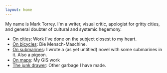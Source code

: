 ```yaml
---
layout: home
---
```


My name is Mark Torrey. I'm a writer, visual critic, apologist for gritty
cities, and general doubter of cultural and systemic hegemony. 

[//]: # (Consider that your one-line intro above might need some backing? Something like: more than a decade of experience)

* [On cities](cities/cities.md): Work I've done on the subject closest to my heart.
* [On bicycles](bicycles/bicycles.md): Die Mensch-Maschine.
* [On submarines](https://grannycart.net/subworld-pages/): I wrote a (as yet untitled) novel with some submarines in it. Also a pigeon.
* [On maps](maps/): My GIS work
* [The junk drawer](junk-drawer/junk-drawer.md): Other garbage I have made.



